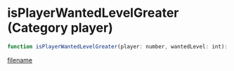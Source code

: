 # isPlayerWantedLevelGreater (Category player)

```js
function isPlayerWantedLevelGreater(player: number, wantedLevel: int): boolean
```

[filename](isPlayerWantedLevelGreater_m.md ':include')
